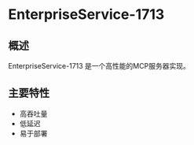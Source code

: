 # EnterpriseService-1713

## 概述

EnterpriseService-1713 是一个高性能的MCP服务器实现。

## 主要特性

- 高吞吐量
- 低延迟
- 易于部署
